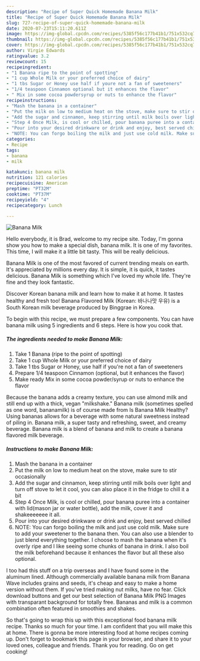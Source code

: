 ```yaml
---
description: "Recipe of Super Quick Homemade Banana Milk"
title: "Recipe of Super Quick Homemade Banana Milk"
slug: 727-recipe-of-super-quick-homemade-banana-milk
date: 2020-07-23T15:11:20.611Z
image: https://img-global.cpcdn.com/recipes/5385f56c177b41b1/751x532cq70/banana-milk-recipe-main-photo.jpg
thumbnail: https://img-global.cpcdn.com/recipes/5385f56c177b41b1/751x532cq70/banana-milk-recipe-main-photo.jpg
cover: https://img-global.cpcdn.com/recipes/5385f56c177b41b1/751x532cq70/banana-milk-recipe-main-photo.jpg
author: Virgie Edwards
ratingvalue: 3.2
reviewcount: 15
recipeingredient:
- "1 Banana ripe to the point of spotting"
- "1 cup Whole Milk or your preferred choice of dairy"
- "1 tbs Sugar or Honey use half if youre not a fan of sweeteners"
- "1/4 teaspoon Cinnamon optional but it enhances the flavor"
- " Mix in some cocoa powdersyrup or nuts to enhance the flavor"
recipeinstructions:
- "Mash the banana in a container"
- "Put the milk on low to medium heat on the stove, make sure to stir occasionally"
- "Add the sugar and cinnamon, keep stirring until milk boils over light and turn off stove to let it cool, you can also place it in the fridge to chill it a bit"
- "Step 4 Once Milk, is cool or chilled, pour banana puree into a container with lid(mason jar or water bottle), add the milk, cover it and shakeeeeeee it all."
- "Pour into your desired drinkware or drink and enjoy, best served chilled"
- "NOTE: You can forgo boiling the milk and just use cold milk. Make sure to add your sweetener to the banana then. You can also use a blender to just blend everything together. I choose to mash the banana when it&#39;s overly ripe and I like seeing some chunks of banana in drink. I also boil the milk beforehand because it enhances the flavor but all these also optional."
categories:
- Recipe
tags:
- banana
- milk

katakunci: banana milk 
nutrition: 121 calories
recipecuisine: American
preptime: "PT32M"
cooktime: "PT37M"
recipeyield: "4"
recipecategory: Lunch

---
```



![Banana Milk](https://img-global.cpcdn.com/recipes/5385f56c177b41b1/751x532cq70/banana-milk-recipe-main-photo.jpg)

Hello everybody, it is Brad, welcome to my recipe site. Today, I'm gonna show you how to make a special dish, banana milk. It is one of my favorites. This time, I will make it a little bit tasty. This will be really delicious.

Banana Milk is one of the most favored of current trending meals on earth. It's appreciated by millions every day. It is simple, it is quick, it tastes delicious. Banana Milk is something which I've loved my whole life. They're fine and they look fantastic.

Discover Korean banana milk and learn how to make it at home. It tastes healthy and fresh too! Banana Flavored Milk (Korean: 바나나맛 우유) is a South Korean milk beverage produced by Binggrae in Korea.


To begin with this recipe, we must prepare a few components. You can have banana milk using 5 ingredients and 6 steps. Here is how you cook that.

<!--inarticleads1-->

##### The ingredients needed to make Banana Milk:

1. Take 1 Banana (ripe to the point of spotting)
1. Take 1 cup Whole Milk or your preferred choice of dairy
1. Take 1 tbs Sugar or Honey, use half if you&#39;re not a fan of sweeteners
1. Prepare 1/4 teaspoon Cinnamon (optional, but it enhances the flavor)
1. Make ready  Mix in some cocoa powder/syrup or nuts to enhance the flavor


Because the banana adds a creamy texture, you can use almond milk and still end up with a thick, vegan &#34;milkshake.&#34; Banana milk (sometimes spelled as one word, bananamilk) is of course made from Is Banana Milk Healthy? Using bananas allows for a beverage with some natural sweetness instead of piling in. Banana milk, a super tasty and refreshing, sweet, and creamy beverage. Banana milk is a blend of banana and milk to create a banana flavored milk beverage. 

<!--inarticleads2-->

##### Instructions to make Banana Milk:

1. Mash the banana in a container
1. Put the milk on low to medium heat on the stove, make sure to stir occasionally
1. Add the sugar and cinnamon, keep stirring until milk boils over light and turn off stove to let it cool, you can also place it in the fridge to chill it a bit
1. Step 4 Once Milk, is cool or chilled, pour banana puree into a container with lid(mason jar or water bottle), add the milk, cover it and shakeeeeeee it all.
1. Pour into your desired drinkware or drink and enjoy, best served chilled
1. NOTE: You can forgo boiling the milk and just use cold milk. Make sure to add your sweetener to the banana then. You can also use a blender to just blend everything together. I choose to mash the banana when it&#39;s overly ripe and I like seeing some chunks of banana in drink. I also boil the milk beforehand because it enhances the flavor but all these also optional.


I too had this stuff on a trip overseas and I have found some in the aluminum lined. Although commercially available banana milk from Banana Wave includes grains and seeds, it&#39;s cheap and easy to make a home version without them. If you&#39;ve tried making nut milks, have no fear. Click download buttons and get our best selection of Banana Milk PNG Images with transparant background for totally free. Bananas and milk is a common combination often featured in smoothies and shakes. 

So that's going to wrap this up with this exceptional food banana milk recipe. Thanks so much for your time. I am confident that you will make this at home. There is gonna be more interesting food at home recipes coming up. Don't forget to bookmark this page in your browser, and share it to your loved ones, colleague and friends. Thank you for reading. Go on get cooking!
